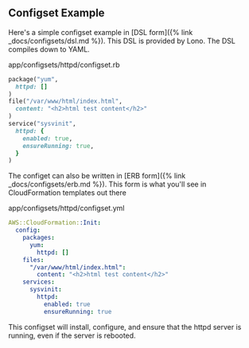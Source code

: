 ## Configset Example

Here's a simple configset example in [DSL form]({% link _docs/configsets/dsl.md %}). This DSL is provided by Lono. The DSL compiles down to YAML. 

app/configsets/httpd/configset.rb

```ruby
package("yum",
  httpd: []
)
file("/var/www/html/index.html",
  content: "<h2>html test content</h2>"
)
service("sysvinit",
  httpd: {
    enabled: true,
    ensureRunning: true,
  }
)
```

The configet can also be written in [ERB form]({% link _docs/configsets/erb.md %}). This form is what you'll see in CloudFormation templates out there 

app/configsets/httpd/configset.yml

```yaml
AWS::CloudFormation::Init:
  config:
    packages:
      yum:
        httpd: []
    files:
      "/var/www/html/index.html":
        content: "<h2>html test content</h2>"
    services:
      sysvinit:
        httpd:
          enabled: true
          ensureRunning: true
```

This configset will install, configure, and ensure that the httpd server is running, even if the server is rebooted.
